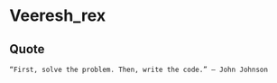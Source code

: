 # Veeresh_rex
## Quote

```text
“First, solve the problem. Then, write the code.” – John Johnson
```
